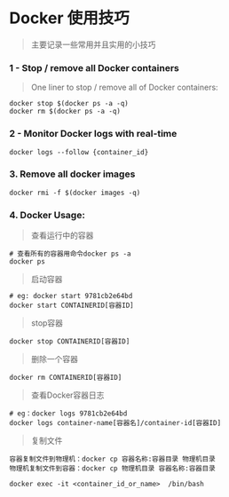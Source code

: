 # Docker 使用技巧
> 主要记录一些常用并且实用的小技巧

### 1  - Stop / remove all Docker containers
> One liner to stop / remove all of Docker containers:
```
docker stop $(docker ps -a -q)
docker rm $(docker ps -a -q)
```

### 2 - Monitor Docker logs with real-time
```
docker logs --follow {container_id}
```

### 3. Remove all docker images

```
docker rmi -f $(docker images -q)
```

### 4. Docker Usage:

> 查看运行中的容器

```
# 查看所有的容器用命令docker ps -a
docker ps
```

> 启动容器

```
# eg: docker start 9781cb2e64bd
docker start CONTAINERID[容器ID]
```

> stop容器

```
docker stop CONTAINERID[容器ID]
```

> 删除一个容器

```
docker rm CONTAINERID[容器ID]
```

> 查看Docker容器日志

```
# eg：docker logs 9781cb2e64bd
docker logs container‐name[容器名]/container‐id[容器ID]
```

> 复制文件

```
容器复制文件到物理机：docker cp 容器名称:容器目录 物理机目录
物理机复制文件到容器：docker cp 物理机目录 容器名称:容器目录
```





```
docker exec -it <container_id_or_name>  /bin/bash
```

